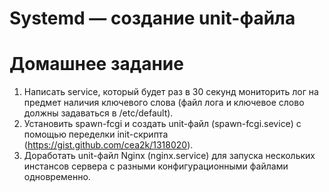 # Systemd — создание unit-файла

# Домашнее задание

1. Написать service, который будет раз в 30 секунд мониторить лог на предмет наличия ключевого слова (файл лога и ключевое слово должны задаваться в /etc/default).<br>
2. Установить spawn-fcgi и создать unit-файл (spawn-fcgi.sevice) с помощью переделки init-скрипта (https://gist.github.com/cea2k/1318020).<br>
3. Доработать unit-файл Nginx (nginx.service) для запуска нескольких инстансов сервера с разными конфигурационными файлами одновременно.<br>



